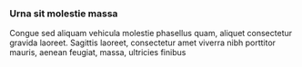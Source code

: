 ### Urna sit molestie massa

Congue sed aliquam vehicula molestie phasellus quam, aliquet consectetur gravida laoreet. Sagittis laoreet, consectetur amet viverra nibh porttitor mauris, aenean feugiat, massa, ultricies finibus


